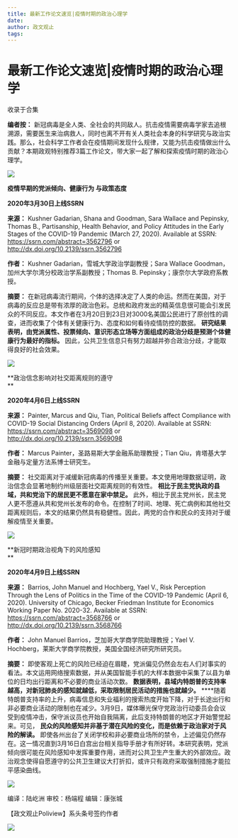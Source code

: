 ```yaml
---
title: 最新工作论文速览|疫情时期的政治心理学
date: 
author: 政文观止
tags: 
---
```

# 最新工作论文速览|疫情时期的政治心理学


收录于合集

**编者按：**
新冠病毒是全人类、全社会的共同敌人。抗击疫情需要病毒学家去追根溯源，需要医生来治病救人，同时也离不开有关人类社会本身的科学研究与政治实践。那么，社会科学工作者会在疫情期间发现什么规律，又能为抗击疫情做出什么贡献？本期政观特别推荐3篇工作论文，带大家一起了解和探索疫情时期的政治心理学。

![](/images/308/2.jpeg)  
  

  

  

  

 **疫情早期的党派倾向、健康行为 与政策态度**

 **2020年3月30日上线SSRN**

  

 **来源：** Kushner Gadarian, Shana and Goodman, Sara Wallace and Pepinsky,
Thomas B., Partisanship, Health Behavior, and Policy Attitudes in the Early
Stages of the COVID-19 Pandemic (March 27, 2020). Available at SSRN:
https://ssrn.com/abstract=3562796 or http://dx.doi.org/10.2139/ssrn.3562796

  

 **作者：** Kushner Gadarian，雪城大学政治学副教授；Sara Wallace
Goodman，加州大学尔湾分校政治学系副教授；Thomas B. Pepinsky；康奈尔大学政府系教授。

  

 **摘要：**
在新冠病毒流行期间，个体的选择决定了人类的命运。然而在美国，对于病毒的反应总是带有浓厚的政治色彩。总统和政府发出的精英信息很可能会引发民众的不同反应。本文作者在3月20日到23日对3000名美国公民进行了原创性的调查，进而收集了个体有关健康行为、态度和如何看待疫情防控的数据。
**研究结果表明，由党派属性、投票倾向、意识形态立场等方面组成的政治分歧是预测个体健康行为最好的指标。**
因此，公共卫生信息只有努力超越并弥合政治分歧，才能取得良好的社会效果。

![](/images/308/3.png)

  

  
  

  

  

  

 **政治信念影响对社交距离规则的遵守  
**

 **2020年4月6日上线SSRN**

  

 **来源：** Painter, Marcus and Qiu, Tian, Political Beliefs affect Compliance
with COVID-19 Social Distancing Orders (April 8, 2020). Available at SSRN:
https://ssrn.com/abstract=3569098 or http://dx.doi.org/10.2139/ssrn.3569098  

  

 **作者：** Marcus Painter，圣路易斯大学金融系助理教授；Tian Qiu，肯塔基大学金融与定量方法系博士研究生。

  

 **摘要：** 社交距离对于减缓新冠病毒的传播至关重要。本文使用地理数据证明，政治信念会显著地制约州级层面社交距离规则的有效性。
**相比于民主党执政的县域，共和党治下的居民更不愿意在家中禁足。**
此外，相比于民主党州长，民主党人更不愿遵从共和党州长发布的命令。在控制了时间、地理、死亡病例和其他社交距离规则后，本文的结果仍然具有稳健性。因此，两党的合作和民众的支持对于缓解疫情至关重要。

![](/images/308/4.png)

  

  
  

  

  

  

 **新冠时期政治视角下的风险感知  
**

 **2020年4月9日上线SSRN**

  

 **来源：** Barrios, John Manuel and Hochberg, Yael V., Risk Perception Through
the Lens of Politics in the Time of the COVID-19 Pandemic (April 6, 2020).
University of Chicago, Becker Friedman Institute for Economics Working Paper
No. 2020-32. Available at SSRN: https://ssrn.com/abstract=3568766 or
http://dx.doi.org/10.2139/ssrn.3568766  

  

 **作者：** John Manuel Barrios，芝加哥大学商学院助理教授；Yael V.
Hochberg，莱斯大学商学院教授，美国全国经济研究所研究员。

  

 **摘要：**
即使客观上死亡的风险已经迫在眉睫，党派偏见仍然会左右人们对事实的看法。本文运用网络搜索数据，并从美国智能手机的大样本数据中采集了以县为单位的日均出行距离和不必要的商业活动次数。
**数据表明，县域内特朗普的支持率越高，对新冠肺炎的感知就越低，采取限制居民活动的措施也就越少。**
****随着特朗普支持率的上升，病毒信息和失业福利的搜索热度开始下降，对于长途出行和非必要商业活动的限制也在减少。3月9日，媒体曝光保守党政治行动委员会会议受到疫情冲击，保守派议员也开始自我隔离，此后支持特朗普的地区才开始警觉起来。可见，
**民众的风险感知并非基于潜在风险的变化，而是依赖于政治家对于风险的解读。**
即使各州出台了关闭学校和非必要商业场所的禁令，上述偏见仍然存在。这一情况直到3月16日白宫出台相关指导手册才有所好转。本研究表明，党派倾向很可能在风险感知中发挥重要作用，进而对公共卫生产生重大的外部效应。政治观念使得自愿遵守的公共卫生建议大打折扣，或许只有政府采取强制措施才能拉平感染曲线。

![](/images/308/5.png)

  

  

编译：陆屹洲 审校：杨端程 编辑：康张城

【政文观止Poliview】系头条号签约作者

  

![](/images/308/6.jpeg)

  

